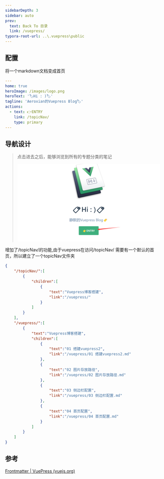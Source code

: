 ```yaml
---
sidebarDepth: 3
sidebar: auto
prev:
  text: Back To 目录
  link: /vuepress/
typora-root-url: ..\.vuepress\public
---
```


## 配置

将一个markdown文档变成首页

```yaml
---
home: true
heroImage: /images/logo.png
heroText: '🏷️Hi : )🏷️'
tagline: 'Aeroxian的Vuepress Blog🏷️'
actions:
  - text: 👉ENTRY
    link: /topicNav/
    type: primary
---
```

## 导航设计

>  点击进去之后，能够浏览到所有的专题分类的笔记
> 
> <img src="/images/vuepress/image-20211126094052080.png" alt="image-20211126094052080" style="zoom:50%;" />

增加了/topicNav/的功能,由于vuepress在访问/topicNav/ 需要有一个默认的首页，所以建立了一个topicNav文件夹

```json
{
    "/topicNav/":[
        {
            "children":[
                {
                    "text":"Vuepress博客搭建",
                    "link":"/vuepress/"
                }
            ]
        }
    ],
    "/vuepress/":[
        {
            "text":"Vuepress博客搭建",
            "children":[
                {
                    "text":"01 搭建vuepress2",
                    "link":"/vuepress/01 搭建vuepress2.md"
                },
                {
                    "text":"02 图片存放路径",
                    "link":"/vuepress/02 图片存放路径.md"
                },
                {
                    "text":"03 侧边栏配置",
                    "link":"/vuepress/03 侧边栏配置.md"
                },
                {
                    "text":"04 首页配置",
                    "link":"/vuepress/04 首页配置.md"
                }
            ]
        }
    ]
}
```

## 参考

[Frontmatter | VuePress (vuejs.org)](https://v2.vuepress.vuejs.org/zh/reference/default-theme/frontmatter.html#首页)
